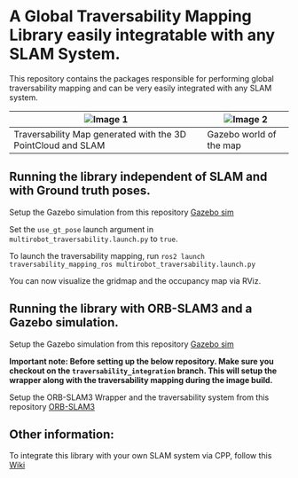 # A Global Traversability Mapping Library easily integratable with any SLAM System.

This repository contains the packages responsible for performing global traversability mapping and can be very easily integrated with any SLAM system.

| ![Image 1](images/traversability_map.gif) | ![Image 2](images/gazebo.gif) |
|-------------------------|-------------------------|
| Traversability Map generated with the 3D PointCloud and SLAM | Gazebo world of the map|

## Running the library independent of SLAM and with Ground truth poses.

Setup the Gazebo simulation from this repository [Gazebo sim](https://github.com/suchetanrs/gz-sim-environment)

Set the ```use_gt_pose``` launch argument in ```multirobot_traversability.launch.py``` to ```true```.

To launch the traversability mapping, run ```ros2 launch traversability_mapping_ros multirobot_traversability.launch.py```

You can now visualize the gridmap and the occupancy map via RViz.

## Running the library with ORB-SLAM3 and a Gazebo simulation.

Setup the Gazebo simulation from this repository [Gazebo sim](https://github.com/suchetanrs/gz-sim-environment)

**Important note: Before setting up the below repository. Make sure you checkout on the ```traversability_integration``` branch. This will setup the wrapper along with the traversability mapping during the image build.**

Setup the ORB-SLAM3 Wrapper and the traversability system from this repository [ORB-SLAM3](https://github.com/suchetanrs/ORB-SLAM3-ROS2-Docker/tree/traversability_integration)

## Other information:

To integrate this library with your own SLAM system via CPP, follow this [Wiki](https://github.com/suchetanrs/traversability_mapping/wiki/Integrating-with-your-own-SLAM-System.)
